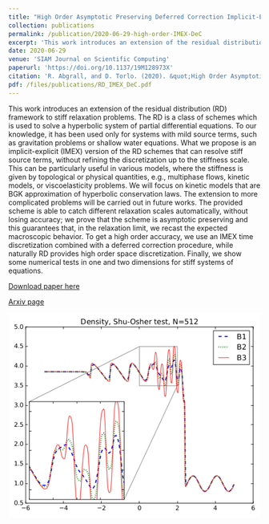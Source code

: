 ```yaml
---
title: "High Order Asymptotic Preserving Deferred Correction Implicit-Explicit Schemes for Kinetic Models"
collection: publications
permalink: /publication/2020-06-29-high-order-IMEX-DeC
excerpt: 'This work introduces an extension of the residual distribution (RD) framework to stiff relaxation problems. The RD is a class of schemes which is used to solve a hyperbolic system of partial differential equations. [Download paper](/files/publications/RD_IMEX_DeC.pdf)'
date: 2020-06-29
venue: 'SIAM Journal on Scientific Computing'
paperurl: 'https://doi.org/10.1137/19M128973X'
citation: 'R. Abgrall, and D. Torlo. (2020). &quot;High Order Asymptotic Preserving Deferred Correction Implicit-Explicit Schemes for Kinetic Models.&quot; <i>SIAM Journal on Scientific Computing</i>, 42(3): B816--B845.'
pdf: /files/publications/RD_IMEX_DeC.pdf
---
```

This work introduces an extension of the residual distribution (RD) framework to stiff relaxation problems. The RD is a class of schemes which is used to solve a hyperbolic system of partial differential equations. To our knowledge, it has been used only for systems with mild source terms, such as gravitation problems or shallow water equations. What we propose is an implicit-explicit (IMEX) version of the RD schemes that can resolve stiff source terms, without refining the discretization up to the stiffness scale. This can be particularly useful in various models, where the stiffness is given by topological or physical quantities, e.g., multiphase flows, kinetic models, or viscoelasticity problems. We will focus on kinetic models that are BGK approximation of hyperbolic conservation laws. The extension to more complicated problems will be carried out in future works. The provided scheme is able to catch different relaxation scales automatically, without losing accuracy; we prove that the scheme is asymptotic preserving and this guarantees that, in the relaxation limit, we recast the expected macroscopic behavior. To get a high order accuracy, we use an IMEX time discretization combined with a deferred correction procedure, while naturally RD provides high order space discretization. Finally, we show some numerical tests in one and two dimensions for stiff systems of equations.


[Download paper here](/files/publications/RD_IMEX_DeC.pdf)

[Arxiv page](https://arxiv.org/abs/1811.09284)

![Shu Osher test](/images/research/kineticEuler.png)
